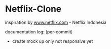 # Netflix-Clone
inspiration by www.netflix.com - Netflix Indonesia

documentation log: (per-commit)
- create mock up only
not responsive yet

